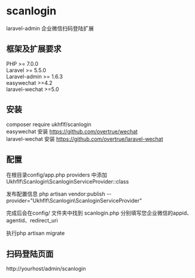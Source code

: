 # scanlogin  
laravel-admin 企业微信扫码登陆扩展

## 框架及扩展要求  
PHP >= 7.0.0  
Laravel >= 5.5.0  
Laravel-admin >= 1.6.3  
easywechat >=4.2  
laravel-wechat >=5.0

## 安装
composer require ukhflf/scanlogin  
easywechat 安装 https://github.com/overtrue/wechat  
laravel-wechat 安装 https://github.com/overtrue/laravel-wechat  

## 配置

在根目录config/app.php providers 中添加 Ukhflf\Scanlogin\ScanloginServiceProvider::class  

发布配置信息 php artisan vendor:publish --provider="Ukhflf\Scanlogin\ScanloginServiceProvider"  

完成后会在config/ 文件夹中找到 scanlogin.php 分别填写您企业微信的appid、agentid、redirect_uri  

执行php artisan migrate


## 扫码登陆页面
http://yourhost/admin/scanlogin








